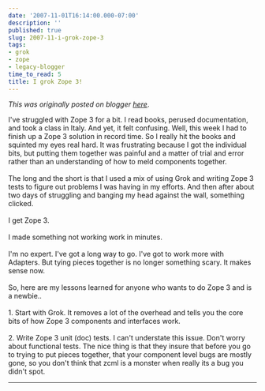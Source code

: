 ```yaml
---
date: '2007-11-01T16:14:00.000-07:00'
description: ''
published: true
slug: 2007-11-i-grok-zope-3
tags:
- grok
- zope
- legacy-blogger
time_to_read: 5
title: I grok Zope 3!
---
```


*This was originally posted on blogger [here](https://pydanny.blogspot.com/2007/11/i-grok-zope-3.html)*.

I've struggled with Zope 3 for a bit.  I read books, perused documentation, and took a class in Italy.  And yet, it felt confusing.  Well, this week I had to finish up a Zope 3 solution in record time.  So I really hit the books and squinted my eyes real hard.  It was frustrating because I got the individual bits, but putting them together was painful and a matter of trial and error rather than an understanding of how to meld components together.<br /><br />The long and the short is that I used a mix of using Grok and writing Zope 3 tests to figure out problems I was having in my efforts.  And then after about two days of struggling and banging my head against the wall, something clicked.<br /><br />I get Zope 3.<br /><br />I made something not working work in minutes.<br /><br />I'm no expert.  I've got a long way to go.  I've got to work more with Adapters.  But tying pieces together is no longer something scary.  It makes sense now.<br /><br />So, here are my lessons learned for anyone who wants to do Zope 3 and is a newbie..<br /><br />1. Start with Grok.  It removes a lot of the overhead and tells you the core bits of how Zope 3 components and interfaces work.<br /><br />2. Write Zope 3 unit (doc) tests.  I can't understate this issue.  Don't worry about functional tests.  The nice thing is that they insure that before you go to trying to put pieces together, that your component level bugs are mostly gone, so you don't think that zcml is a monster when really its a bug you didn't spot.

---

